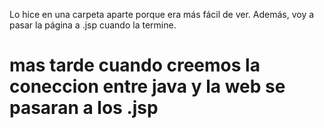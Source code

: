 Lo hice en una carpeta aparte porque era más fácil de ver.
Además, voy a pasar la página a .jsp cuando la termine.

# mas tarde cuando creemos la coneccion entre java y la web se pasaran a los .jsp
